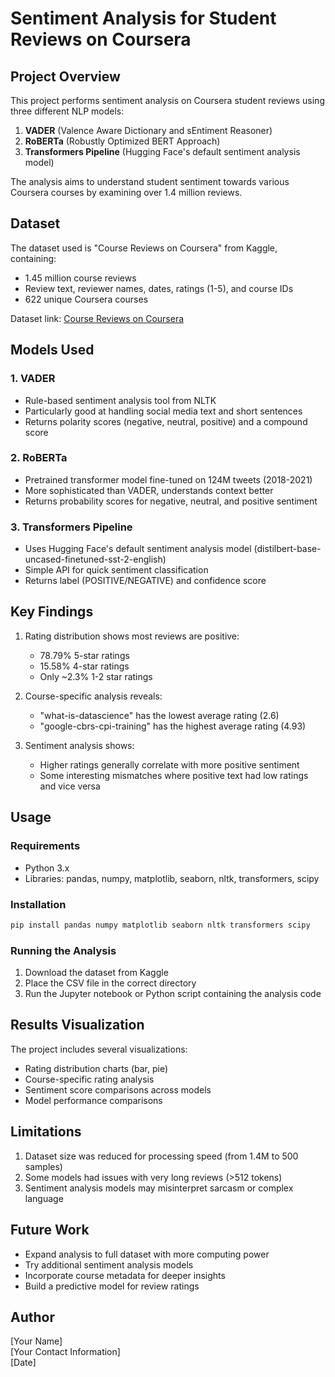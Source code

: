 # Sentiment Analysis for Student Reviews on Coursera

## Project Overview
This project performs sentiment analysis on Coursera student reviews using three different NLP models:
1. **VADER** (Valence Aware Dictionary and sEntiment Reasoner)
2. **RoBERTa** (Robustly Optimized BERT Approach)
3. **Transformers Pipeline** (Hugging Face's default sentiment analysis model)

The analysis aims to understand student sentiment towards various Coursera courses by examining over 1.4 million reviews.

## Dataset
The dataset used is "Course Reviews on Coursera" from Kaggle, containing:
- 1.45 million course reviews
- Review text, reviewer names, dates, ratings (1-5), and course IDs
- 622 unique Coursera courses

Dataset link: [Course Reviews on Coursera](https://www.kaggle.com/datasets/siddharthm1698/coursera-course-dataset)

## Models Used

### 1. VADER
- Rule-based sentiment analysis tool from NLTK
- Particularly good at handling social media text and short sentences
- Returns polarity scores (negative, neutral, positive) and a compound score

### 2. RoBERTa
- Pretrained transformer model fine-tuned on 124M tweets (2018-2021)
- More sophisticated than VADER, understands context better
- Returns probability scores for negative, neutral, and positive sentiment

### 3. Transformers Pipeline
- Uses Hugging Face's default sentiment analysis model (distilbert-base-uncased-finetuned-sst-2-english)
- Simple API for quick sentiment classification
- Returns label (POSITIVE/NEGATIVE) and confidence score

## Key Findings
1. Rating distribution shows most reviews are positive:
   - 78.79% 5-star ratings
   - 15.58% 4-star ratings
   - Only ~2.3% 1-2 star ratings

2. Course-specific analysis reveals:
   - "what-is-datascience" has the lowest average rating (2.6)
   - "google-cbrs-cpi-training" has the highest average rating (4.93)

3. Sentiment analysis shows:
   - Higher ratings generally correlate with more positive sentiment
   - Some interesting mismatches where positive text had low ratings and vice versa

## Usage

### Requirements
- Python 3.x
- Libraries: pandas, numpy, matplotlib, seaborn, nltk, transformers, scipy

### Installation
```bash
pip install pandas numpy matplotlib seaborn nltk transformers scipy
```

### Running the Analysis
1. Download the dataset from Kaggle
2. Place the CSV file in the correct directory
3. Run the Jupyter notebook or Python script containing the analysis code

## Results Visualization
The project includes several visualizations:
- Rating distribution charts (bar, pie)
- Course-specific rating analysis
- Sentiment score comparisons across models
- Model performance comparisons

## Limitations
1. Dataset size was reduced for processing speed (from 1.4M to 500 samples)
2. Some models had issues with very long reviews (>512 tokens)
3. Sentiment analysis models may misinterpret sarcasm or complex language

## Future Work
- Expand analysis to full dataset with more computing power
- Try additional sentiment analysis models
- Incorporate course metadata for deeper insights
- Build a predictive model for review ratings

## Author
[Your Name]  
[Your Contact Information]  
[Date]
